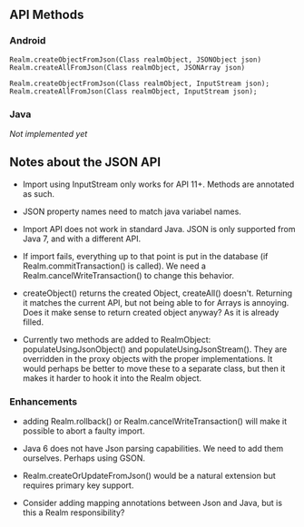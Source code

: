 ## API Methods


### Android

    Realm.createObjectFromJson(Class realmObject, JSONObject json)
    Realm.createAllFromJson(Class realmObject, JSONArray json)

    Realm.createObjectFromJson(Class realmObject, InputStream json);
    Realm.createAllFromJson(Class realmObject, InputStream json);


### Java

*Not implemented yet*


## Notes about the JSON API


- Import using InputStream only works for API 11+. Methods are annotated as such.

- JSON property names need to match java variabel names.

- Import API does not work in standard Java. JSON is only supported from Java 7, and with a
  different API.

- If import fails, everything up to that point is put in the database (if Realm.commitTransaction()
  is called). We need a Realm.cancelWriteTransaction() to change this behavior.

- createObject() returns the created Object, createAll() doesn't. Returning it matches the current
  API, but not being able to for Arrays is annoying. Does it make sense to return created object
  anyway? As it is already filled.

- Currently two methods are added to RealmObject: populateUsingJsonObject() and
  populateUsingJsonStream(). They are overridden in the proxy objects with the proper
  implementations. It would perhaps be better to move these to a separate class, but then it makes
  it harder to hook it into the Realm object.


### Enhancements

- adding Realm.rollback() or Realm.cancelWriteTransaction() will make it possible to abort a faulty
  import.

- Java 6 does not have Json parsing capabilities. We need to add them ourselves. Perhaps using GSON.

- Realm.createOrUpdateFromJson() would be a natural extension but requires primary key support.

- Consider adding mapping annotations between Json and Java, but is this a Realm responsibility?

